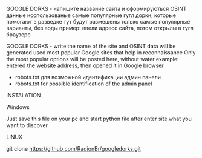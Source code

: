 GOOGLE DORKS - напишите название сайта и сформируються OSINT данные
исспользованые самые популярные гугл дорки, которые помогают в разведке
тут будут размещены только самые популярные варианты, без воды
пример: ввели адресс сайта, потом открылы в гугл браузере

GOOGLE DORKS - write the name of the site and OSINT data will be generated
used most popular Google sites that help in reconnaissance
Only the most popular options will be posted here, without water
example: entered the website address, then opened it in Google browser

+ robots.txt для возможной идентификации админ панели
+ robots.txt for possible identification of the admin panel

INSTALATION

Windows

Just save this file on your pc and start python file
after enter site what you want to discover

LINUX

git clone https://github.com/RadionBr/googledorks.git
